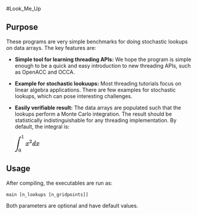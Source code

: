 #Look\_Me\_Up

## Purpose 

These programs are very simple benchmarks for doing stochastic lookups on data
arrays.  The key features are: 

- **Simple tool for learning threading APIs:**  We hope the program is simple
  enough to be a quick and easy introduction to new threading APIs, such as
  OpenACC and OCCA.  

- **Example for stochastic lookuups:** Most threading tutorials focus on
  linear algebra applications.  There are few examples for stochastic
  lookups, which can pose interesting challenges.

- **Easily verifiable result:** The data arrays are populated such that the
  lookups perform a Monte Carlo integration.  The result should be
  statistically indistinguishable for any threading implementation. By default,
  the integral is:

  ![alt text](/img/integral.png "integral")
  

## Usage

After compiling, the executables are run as:
  ```
  main [n_lookups [n_gridpoints]]
  ```
Both parameters are optional and have default values.  
